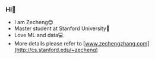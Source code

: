 ### Hi👋

* I am Zecheng😊
* Master student at Stanford University🏫
* Love ML and data💻
* More details please refer to [www.zechengzhang.com](http://cs.stanford.edu/~zecheng)

